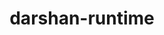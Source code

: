 ---
title: "darshan-runtime"
layout: cache
categories: [package, develop]
meta: {"compilers": ["gcc@=11.1.0", "gcc@=11.4.0", "gcc@=9.4.0", "oneapi@=2024.2.1"], "num_specs": 36, "num_specs_by_stack": {"data-vis-sdk": 4, "e4s": 10, "e4s-neoverse-v2": 5, "e4s-neoverse_v1": 6, "e4s-oneapi": 10, "e4s-power": 1, "root": 36}, "oss": ["ubuntu20.04", "ubuntu22.04"], "platforms": ["linux"], "stacks": ["data-vis-sdk", "e4s", "e4s-neoverse-v2", "e4s-neoverse_v1", "e4s-oneapi", "e4s-power", "root"], "targets": ["neoverse_v1", "neoverse_v2", "ppc64le", "x86_64_v3"], "versions": ["3.4.6"]}
spec_details: [{"compiler": "gcc@=11.4.0", "hash": "2wps77i65asuhhdanjb7gqb3xrsemik3", "os": "ubuntu22.04", "platform": "linux", "size": "-", "stacks": ["e4s-neoverse-v2", "root"], "tarball": "https://binaries.spack.io/develop/build_cache/linux-ubuntu22.04-neoverse_v2/gcc-11.4.0/darshan-runtime-3.4.6/linux-ubuntu22.04-neoverse_v2-gcc-11.4.0-darshan-runtime-3.4.6-2wps77i65asuhhdanjb7gqb3xrsemik3.spack", "target": "neoverse_v2", "variants": ["~apmpi", "~apmpi_sync", "~apxc", "build_system=autotools", "~group_readable_logs", "~hdf5", "log_path=none", "~lustre", "~mmap_logs", "+mpi", "~parallel-netcdf", "scheduler=NONE"], "versions": ["3.4.6"]}, {"compiler": "gcc@=11.4.0", "hash": "53qedqyvxoyjxmgatvftoxjrzrykw44s", "os": "ubuntu22.04", "platform": "linux", "size": "-", "stacks": ["e4s", "root"], "tarball": "https://binaries.spack.io/develop/build_cache/linux-ubuntu22.04-x86_64_v3/gcc-11.4.0/darshan-runtime-3.4.6/linux-ubuntu22.04-x86_64_v3-gcc-11.4.0-darshan-runtime-3.4.6-53qedqyvxoyjxmgatvftoxjrzrykw44s.spack", "target": "x86_64_v3", "variants": ["~apmpi", "~apmpi_sync", "~apxc", "build_system=autotools", "~group_readable_logs", "~hdf5", "log_path=none", "~lustre", "~mmap_logs", "+mpi", "~parallel-netcdf", "scheduler=NONE"], "versions": ["3.4.6"]}, {"compiler": "gcc@=11.4.0", "hash": "77qpcvelcsx2pf6q3fbv7akakhdoiwry", "os": "ubuntu22.04", "platform": "linux", "size": "-", "stacks": ["e4s-neoverse-v2", "root"], "tarball": "https://binaries.spack.io/develop/build_cache/linux-ubuntu22.04-neoverse_v2/gcc-11.4.0/darshan-runtime-3.4.6/linux-ubuntu22.04-neoverse_v2-gcc-11.4.0-darshan-runtime-3.4.6-77qpcvelcsx2pf6q3fbv7akakhdoiwry.spack", "target": "neoverse_v2", "variants": ["~apmpi", "~apmpi_sync", "~apxc", "build_system=autotools", "~group_readable_logs", "~hdf5", "log_path=none", "~lustre", "~mmap_logs", "+mpi", "~parallel-netcdf", "scheduler=NONE"], "versions": ["3.4.6"]}, {"compiler": "oneapi@=2024.2.1", "hash": "bpqdagkcbp4tmvnbfa5rrmgqifyvzku4", "os": "ubuntu22.04", "platform": "linux", "size": "-", "stacks": ["e4s-oneapi", "root"], "tarball": "https://binaries.spack.io/develop/build_cache/linux-ubuntu22.04-x86_64_v3/oneapi-2024.2.1/darshan-runtime-3.4.6/linux-ubuntu22.04-x86_64_v3-oneapi-2024.2.1-darshan-runtime-3.4.6-bpqdagkcbp4tmvnbfa5rrmgqifyvzku4.spack", "target": "x86_64_v3", "variants": ["~apmpi", "~apmpi_sync", "~apxc", "build_system=autotools", "~group_readable_logs", "~hdf5", "log_path=none", "~lustre", "~mmap_logs", "+mpi", "~parallel-netcdf", "scheduler=NONE"], "versions": ["3.4.6"]}, {"compiler": "gcc@=11.4.0", "hash": "d7zgh5fcipz3zjm7cgxnh4rezmgpbdvh", "os": "ubuntu22.04", "platform": "linux", "size": "-", "stacks": ["e4s-neoverse-v2", "root"], "tarball": "https://binaries.spack.io/develop/build_cache/linux-ubuntu22.04-neoverse_v2/gcc-11.4.0/darshan-runtime-3.4.6/linux-ubuntu22.04-neoverse_v2-gcc-11.4.0-darshan-runtime-3.4.6-d7zgh5fcipz3zjm7cgxnh4rezmgpbdvh.spack", "target": "neoverse_v2", "variants": ["~apmpi", "~apmpi_sync", "~apxc", "build_system=autotools", "~group_readable_logs", "~hdf5", "log_path=none", "~lustre", "~mmap_logs", "+mpi", "~parallel-netcdf", "scheduler=NONE"], "versions": ["3.4.6"]}, {"compiler": "gcc@=11.4.0", "hash": "dmplxnxaeecymmzs6t2kxxopdgvw55jo", "os": "ubuntu22.04", "platform": "linux", "size": "-", "stacks": ["e4s", "root"], "tarball": "https://binaries.spack.io/develop/build_cache/linux-ubuntu22.04-x86_64_v3/gcc-11.4.0/darshan-runtime-3.4.6/linux-ubuntu22.04-x86_64_v3-gcc-11.4.0-darshan-runtime-3.4.6-dmplxnxaeecymmzs6t2kxxopdgvw55jo.spack", "target": "x86_64_v3", "variants": ["~apmpi", "~apmpi_sync", "~apxc", "build_system=autotools", "~group_readable_logs", "~hdf5", "log_path=none", "~lustre", "~mmap_logs", "+mpi", "~parallel-netcdf", "scheduler=NONE"], "versions": ["3.4.6"]}, {"compiler": "gcc@=11.4.0", "hash": "eag6hp76x63ez6ldwgtc5nomvqjfr2dy", "os": "ubuntu22.04", "platform": "linux", "size": "-", "stacks": ["e4s-neoverse_v1", "root"], "tarball": "https://binaries.spack.io/develop/build_cache/linux-ubuntu22.04-neoverse_v1/gcc-11.4.0/darshan-runtime-3.4.6/linux-ubuntu22.04-neoverse_v1-gcc-11.4.0-darshan-runtime-3.4.6-eag6hp76x63ez6ldwgtc5nomvqjfr2dy.spack", "target": "neoverse_v1", "variants": ["~apmpi", "~apmpi_sync", "~apxc", "build_system=autotools", "~group_readable_logs", "~hdf5", "log_path=none", "~lustre", "~mmap_logs", "+mpi", "~parallel-netcdf", "scheduler=NONE"], "versions": ["3.4.6"]}, {"compiler": "gcc@=11.4.0", "hash": "eufg2wniftabspcdv6j3q7f56z4aycba", "os": "ubuntu22.04", "platform": "linux", "size": "-", "stacks": ["e4s-neoverse-v2", "root"], "tarball": "https://binaries.spack.io/develop/build_cache/linux-ubuntu22.04-neoverse_v2/gcc-11.4.0/darshan-runtime-3.4.6/linux-ubuntu22.04-neoverse_v2-gcc-11.4.0-darshan-runtime-3.4.6-eufg2wniftabspcdv6j3q7f56z4aycba.spack", "target": "neoverse_v2", "variants": ["~apmpi", "~apmpi_sync", "~apxc", "build_system=autotools", "~group_readable_logs", "~hdf5", "log_path=none", "~lustre", "~mmap_logs", "+mpi", "~parallel-netcdf", "scheduler=NONE"], "versions": ["3.4.6"]}, {"compiler": "oneapi@=2024.2.1", "hash": "eyzi2s6ifajdytilokhxepask5bmdegf", "os": "ubuntu22.04", "platform": "linux", "size": "-", "stacks": ["e4s-oneapi", "root"], "tarball": "https://binaries.spack.io/develop/build_cache/linux-ubuntu22.04-x86_64_v3/oneapi-2024.2.1/darshan-runtime-3.4.6/linux-ubuntu22.04-x86_64_v3-oneapi-2024.2.1-darshan-runtime-3.4.6-eyzi2s6ifajdytilokhxepask5bmdegf.spack", "target": "x86_64_v3", "variants": ["~apmpi", "~apmpi_sync", "~apxc", "build_system=autotools", "~group_readable_logs", "~hdf5", "log_path=none", "~lustre", "~mmap_logs", "+mpi", "~parallel-netcdf", "scheduler=NONE"], "versions": ["3.4.6"]}, {"compiler": "oneapi@=2024.2.1", "hash": "f2lpcsxltqvxr4xjcbib4lvdnu2s7wgx", "os": "ubuntu22.04", "platform": "linux", "size": "-", "stacks": ["e4s-oneapi", "root"], "tarball": "https://binaries.spack.io/develop/build_cache/linux-ubuntu22.04-x86_64_v3/oneapi-2024.2.1/darshan-runtime-3.4.6/linux-ubuntu22.04-x86_64_v3-oneapi-2024.2.1-darshan-runtime-3.4.6-f2lpcsxltqvxr4xjcbib4lvdnu2s7wgx.spack", "target": "x86_64_v3", "variants": ["~apmpi", "~apmpi_sync", "~apxc", "build_system=autotools", "~group_readable_logs", "~hdf5", "log_path=none", "~lustre", "~mmap_logs", "+mpi", "~parallel-netcdf", "scheduler=NONE"], "versions": ["3.4.6"]}, {"compiler": "gcc@=11.4.0", "hash": "fr3hkxlysm3iu72owa2mrbakzbdd4slv", "os": "ubuntu22.04", "platform": "linux", "size": "-", "stacks": ["e4s-neoverse-v2", "root"], "tarball": "https://binaries.spack.io/develop/build_cache/linux-ubuntu22.04-neoverse_v2/gcc-11.4.0/darshan-runtime-3.4.6/linux-ubuntu22.04-neoverse_v2-gcc-11.4.0-darshan-runtime-3.4.6-fr3hkxlysm3iu72owa2mrbakzbdd4slv.spack", "target": "neoverse_v2", "variants": ["~apmpi", "~apmpi_sync", "~apxc", "build_system=autotools", "~group_readable_logs", "~hdf5", "log_path=none", "~lustre", "~mmap_logs", "+mpi", "~parallel-netcdf", "scheduler=NONE"], "versions": ["3.4.6"]}, {"compiler": "gcc@=11.1.0", "hash": "gtkjll75u4aq4k65zgwh6vebz5j3gqdy", "os": "ubuntu20.04", "platform": "linux", "size": "-", "stacks": ["data-vis-sdk", "root"], "tarball": "https://binaries.spack.io/develop/build_cache/linux-ubuntu20.04-x86_64_v3/gcc-11.1.0/darshan-runtime-3.4.6/linux-ubuntu20.04-x86_64_v3-gcc-11.1.0-darshan-runtime-3.4.6-gtkjll75u4aq4k65zgwh6vebz5j3gqdy.spack", "target": "x86_64_v3", "variants": ["~apmpi", "~apmpi_sync", "~apxc", "build_system=autotools", "~group_readable_logs", "~hdf5", "log_path=none", "~lustre", "~mmap_logs", "+mpi", "~parallel-netcdf", "scheduler=NONE"], "versions": ["3.4.6"]}, {"compiler": "oneapi@=2024.2.1", "hash": "gzm7ihn6afm2llhygrn6xutapxqkspwe", "os": "ubuntu22.04", "platform": "linux", "size": "-", "stacks": ["e4s-oneapi", "root"], "tarball": "https://binaries.spack.io/develop/build_cache/linux-ubuntu22.04-x86_64_v3/oneapi-2024.2.1/darshan-runtime-3.4.6/linux-ubuntu22.04-x86_64_v3-oneapi-2024.2.1-darshan-runtime-3.4.6-gzm7ihn6afm2llhygrn6xutapxqkspwe.spack", "target": "x86_64_v3", "variants": ["~apmpi", "~apmpi_sync", "~apxc", "build_system=autotools", "~group_readable_logs", "~hdf5", "log_path=none", "~lustre", "~mmap_logs", "+mpi", "~parallel-netcdf", "scheduler=NONE"], "versions": ["3.4.6"]}, {"compiler": "gcc@=11.1.0", "hash": "i5qqi3hu3b7ludwa7u3zceigquihs5q6", "os": "ubuntu20.04", "platform": "linux", "size": "-", "stacks": ["data-vis-sdk", "root"], "tarball": "https://binaries.spack.io/develop/build_cache/linux-ubuntu20.04-x86_64_v3/gcc-11.1.0/darshan-runtime-3.4.6/linux-ubuntu20.04-x86_64_v3-gcc-11.1.0-darshan-runtime-3.4.6-i5qqi3hu3b7ludwa7u3zceigquihs5q6.spack", "target": "x86_64_v3", "variants": ["~apmpi", "~apmpi_sync", "~apxc", "build_system=autotools", "~group_readable_logs", "~hdf5", "log_path=none", "~lustre", "~mmap_logs", "+mpi", "~parallel-netcdf", "scheduler=NONE"], "versions": ["3.4.6"]}, {"compiler": "gcc@=11.1.0", "hash": "j2jbw6vi4ywl6wdvddsckqj7vkvxd4m6", "os": "ubuntu20.04", "platform": "linux", "size": "-", "stacks": ["data-vis-sdk", "root"], "tarball": "https://binaries.spack.io/develop/build_cache/linux-ubuntu20.04-x86_64_v3/gcc-11.1.0/darshan-runtime-3.4.6/linux-ubuntu20.04-x86_64_v3-gcc-11.1.0-darshan-runtime-3.4.6-j2jbw6vi4ywl6wdvddsckqj7vkvxd4m6.spack", "target": "x86_64_v3", "variants": ["~apmpi", "~apmpi_sync", "~apxc", "build_system=autotools", "~group_readable_logs", "~hdf5", "log_path=none", "~lustre", "~mmap_logs", "+mpi", "~parallel-netcdf", "scheduler=NONE"], "versions": ["3.4.6"]}, {"compiler": "gcc@=11.4.0", "hash": "j56cfrs2vwjtghmposjh773u56p7kyrs", "os": "ubuntu22.04", "platform": "linux", "size": "-", "stacks": ["e4s-neoverse_v1", "root"], "tarball": "https://binaries.spack.io/develop/build_cache/linux-ubuntu22.04-neoverse_v1/gcc-11.4.0/darshan-runtime-3.4.6/linux-ubuntu22.04-neoverse_v1-gcc-11.4.0-darshan-runtime-3.4.6-j56cfrs2vwjtghmposjh773u56p7kyrs.spack", "target": "neoverse_v1", "variants": ["~apmpi", "~apmpi_sync", "~apxc", "build_system=autotools", "~group_readable_logs", "~hdf5", "log_path=none", "~lustre", "~mmap_logs", "+mpi", "~parallel-netcdf", "scheduler=NONE"], "versions": ["3.4.6"]}, {"compiler": "gcc@=11.4.0", "hash": "kcm34zeneqfvi27oojavpnenqqeapkhn", "os": "ubuntu22.04", "platform": "linux", "size": "-", "stacks": ["e4s", "root"], "tarball": "https://binaries.spack.io/develop/build_cache/linux-ubuntu22.04-x86_64_v3/gcc-11.4.0/darshan-runtime-3.4.6/linux-ubuntu22.04-x86_64_v3-gcc-11.4.0-darshan-runtime-3.4.6-kcm34zeneqfvi27oojavpnenqqeapkhn.spack", "target": "x86_64_v3", "variants": ["~apmpi", "~apmpi_sync", "~apxc", "build_system=autotools", "~group_readable_logs", "~hdf5", "log_path=none", "~lustre", "~mmap_logs", "+mpi", "~parallel-netcdf", "scheduler=NONE"], "versions": ["3.4.6"]}, {"compiler": "oneapi@=2024.2.1", "hash": "nxefxn64qrdnzyzapcrovzbmr7hj7vjo", "os": "ubuntu22.04", "platform": "linux", "size": "-", "stacks": ["e4s-oneapi", "root"], "tarball": "https://binaries.spack.io/develop/build_cache/linux-ubuntu22.04-x86_64_v3/oneapi-2024.2.1/darshan-runtime-3.4.6/linux-ubuntu22.04-x86_64_v3-oneapi-2024.2.1-darshan-runtime-3.4.6-nxefxn64qrdnzyzapcrovzbmr7hj7vjo.spack", "target": "x86_64_v3", "variants": ["~apmpi", "~apmpi_sync", "~apxc", "build_system=autotools", "~group_readable_logs", "~hdf5", "log_path=none", "~lustre", "~mmap_logs", "+mpi", "~parallel-netcdf", "scheduler=NONE"], "versions": ["3.4.6"]}, {"compiler": "gcc@=11.4.0", "hash": "p55b2w5inlockn6kqeyrxssnpcszuh4q", "os": "ubuntu22.04", "platform": "linux", "size": "-", "stacks": ["e4s-neoverse_v1", "root"], "tarball": "https://binaries.spack.io/develop/build_cache/linux-ubuntu22.04-neoverse_v1/gcc-11.4.0/darshan-runtime-3.4.6/linux-ubuntu22.04-neoverse_v1-gcc-11.4.0-darshan-runtime-3.4.6-p55b2w5inlockn6kqeyrxssnpcszuh4q.spack", "target": "neoverse_v1", "variants": ["~apmpi", "~apmpi_sync", "~apxc", "build_system=autotools", "~group_readable_logs", "~hdf5", "log_path=none", "~lustre", "~mmap_logs", "+mpi", "~parallel-netcdf", "scheduler=NONE"], "versions": ["3.4.6"]}, {"compiler": "gcc@=11.4.0", "hash": "q6oxxcqz6gel7nc3wks4wwgzu3u3ggrl", "os": "ubuntu22.04", "platform": "linux", "size": "-", "stacks": ["e4s", "root"], "tarball": "https://binaries.spack.io/develop/build_cache/linux-ubuntu22.04-x86_64_v3/gcc-11.4.0/darshan-runtime-3.4.6/linux-ubuntu22.04-x86_64_v3-gcc-11.4.0-darshan-runtime-3.4.6-q6oxxcqz6gel7nc3wks4wwgzu3u3ggrl.spack", "target": "x86_64_v3", "variants": ["~apmpi", "~apmpi_sync", "~apxc", "build_system=autotools", "~group_readable_logs", "~hdf5", "log_path=none", "~lustre", "~mmap_logs", "+mpi", "~parallel-netcdf", "scheduler=NONE"], "versions": ["3.4.6"]}, {"compiler": "gcc@=11.4.0", "hash": "rbaxqmyvsup43q74grcpwfww2kxbwkub", "os": "ubuntu22.04", "platform": "linux", "size": "-", "stacks": ["e4s-neoverse_v1", "root"], "tarball": "https://binaries.spack.io/develop/build_cache/linux-ubuntu22.04-neoverse_v1/gcc-11.4.0/darshan-runtime-3.4.6/linux-ubuntu22.04-neoverse_v1-gcc-11.4.0-darshan-runtime-3.4.6-rbaxqmyvsup43q74grcpwfww2kxbwkub.spack", "target": "neoverse_v1", "variants": ["~apmpi", "~apmpi_sync", "~apxc", "build_system=autotools", "~group_readable_logs", "~hdf5", "log_path=none", "~lustre", "~mmap_logs", "+mpi", "~parallel-netcdf", "scheduler=NONE"], "versions": ["3.4.6"]}, {"compiler": "gcc@=11.4.0", "hash": "rvkxlvjdo5byuqnnbnhp24xev6w5whdd", "os": "ubuntu22.04", "platform": "linux", "size": "-", "stacks": ["e4s", "root"], "tarball": "https://binaries.spack.io/develop/build_cache/linux-ubuntu22.04-x86_64_v3/gcc-11.4.0/darshan-runtime-3.4.6/linux-ubuntu22.04-x86_64_v3-gcc-11.4.0-darshan-runtime-3.4.6-rvkxlvjdo5byuqnnbnhp24xev6w5whdd.spack", "target": "x86_64_v3", "variants": ["~apmpi", "~apmpi_sync", "~apxc", "build_system=autotools", "~group_readable_logs", "~hdf5", "log_path=none", "~lustre", "~mmap_logs", "+mpi", "~parallel-netcdf", "scheduler=NONE"], "versions": ["3.4.6"]}, {"compiler": "gcc@=11.4.0", "hash": "ssbqggi3mseic5vsuqm6v3rcryeihzm3", "os": "ubuntu22.04", "platform": "linux", "size": "-", "stacks": ["e4s", "root"], "tarball": "https://binaries.spack.io/develop/build_cache/linux-ubuntu22.04-x86_64_v3/gcc-11.4.0/darshan-runtime-3.4.6/linux-ubuntu22.04-x86_64_v3-gcc-11.4.0-darshan-runtime-3.4.6-ssbqggi3mseic5vsuqm6v3rcryeihzm3.spack", "target": "x86_64_v3", "variants": ["~apmpi", "~apmpi_sync", "~apxc", "build_system=autotools", "~group_readable_logs", "~hdf5", "log_path=none", "~lustre", "~mmap_logs", "+mpi", "~parallel-netcdf", "scheduler=NONE"], "versions": ["3.4.6"]}, {"compiler": "oneapi@=2024.2.1", "hash": "sv2djj3yxyspltysgd2mg3uuesyhaxys", "os": "ubuntu22.04", "platform": "linux", "size": "-", "stacks": ["e4s-oneapi", "root"], "tarball": "https://binaries.spack.io/develop/build_cache/linux-ubuntu22.04-x86_64_v3/oneapi-2024.2.1/darshan-runtime-3.4.6/linux-ubuntu22.04-x86_64_v3-oneapi-2024.2.1-darshan-runtime-3.4.6-sv2djj3yxyspltysgd2mg3uuesyhaxys.spack", "target": "x86_64_v3", "variants": ["~apmpi", "~apmpi_sync", "~apxc", "build_system=autotools", "~group_readable_logs", "~hdf5", "log_path=none", "~lustre", "~mmap_logs", "+mpi", "~parallel-netcdf", "scheduler=NONE"], "versions": ["3.4.6"]}, {"compiler": "oneapi@=2024.2.1", "hash": "tvx3icm6uevtp7muss3dy5ay3pspzbye", "os": "ubuntu22.04", "platform": "linux", "size": "-", "stacks": ["e4s-oneapi", "root"], "tarball": "https://binaries.spack.io/develop/build_cache/linux-ubuntu22.04-x86_64_v3/oneapi-2024.2.1/darshan-runtime-3.4.6/linux-ubuntu22.04-x86_64_v3-oneapi-2024.2.1-darshan-runtime-3.4.6-tvx3icm6uevtp7muss3dy5ay3pspzbye.spack", "target": "x86_64_v3", "variants": ["~apmpi", "~apmpi_sync", "~apxc", "build_system=autotools", "~group_readable_logs", "~hdf5", "log_path=none", "~lustre", "~mmap_logs", "+mpi", "~parallel-netcdf", "scheduler=NONE"], "versions": ["3.4.6"]}, {"compiler": "gcc@=11.4.0", "hash": "u2lwrgkc2lutuip4bvjdtol7qiutla5h", "os": "ubuntu22.04", "platform": "linux", "size": "-", "stacks": ["e4s", "root"], "tarball": "https://binaries.spack.io/develop/build_cache/linux-ubuntu22.04-x86_64_v3/gcc-11.4.0/darshan-runtime-3.4.6/linux-ubuntu22.04-x86_64_v3-gcc-11.4.0-darshan-runtime-3.4.6-u2lwrgkc2lutuip4bvjdtol7qiutla5h.spack", "target": "x86_64_v3", "variants": ["~apmpi", "~apmpi_sync", "~apxc", "build_system=autotools", "~group_readable_logs", "~hdf5", "log_path=none", "~lustre", "~mmap_logs", "+mpi", "~parallel-netcdf", "scheduler=NONE"], "versions": ["3.4.6"]}, {"compiler": "gcc@=11.4.0", "hash": "uapgih4hwsxetnphngu7c7tav6drb7ay", "os": "ubuntu22.04", "platform": "linux", "size": "-", "stacks": ["e4s", "root"], "tarball": "https://binaries.spack.io/develop/build_cache/linux-ubuntu22.04-x86_64_v3/gcc-11.4.0/darshan-runtime-3.4.6/linux-ubuntu22.04-x86_64_v3-gcc-11.4.0-darshan-runtime-3.4.6-uapgih4hwsxetnphngu7c7tav6drb7ay.spack", "target": "x86_64_v3", "variants": ["~apmpi", "~apmpi_sync", "~apxc", "build_system=autotools", "~group_readable_logs", "~hdf5", "log_path=none", "~lustre", "~mmap_logs", "+mpi", "~parallel-netcdf", "scheduler=NONE"], "versions": ["3.4.6"]}, {"compiler": "gcc@=11.1.0", "hash": "uauuymiusbyluqte3km462oykhyoxxp7", "os": "ubuntu20.04", "platform": "linux", "size": "-", "stacks": ["data-vis-sdk", "root"], "tarball": "https://binaries.spack.io/develop/build_cache/linux-ubuntu20.04-x86_64_v3/gcc-11.1.0/darshan-runtime-3.4.6/linux-ubuntu20.04-x86_64_v3-gcc-11.1.0-darshan-runtime-3.4.6-uauuymiusbyluqte3km462oykhyoxxp7.spack", "target": "x86_64_v3", "variants": ["~apmpi", "~apmpi_sync", "~apxc", "build_system=autotools", "~group_readable_logs", "~hdf5", "log_path=none", "~lustre", "~mmap_logs", "+mpi", "~parallel-netcdf", "scheduler=NONE"], "versions": ["3.4.6"]}, {"compiler": "gcc@=11.4.0", "hash": "udkz6l36llu7fjjutc4gvu5upxta6efx", "os": "ubuntu22.04", "platform": "linux", "size": "-", "stacks": ["e4s", "root"], "tarball": "https://binaries.spack.io/develop/build_cache/linux-ubuntu22.04-x86_64_v3/gcc-11.4.0/darshan-runtime-3.4.6/linux-ubuntu22.04-x86_64_v3-gcc-11.4.0-darshan-runtime-3.4.6-udkz6l36llu7fjjutc4gvu5upxta6efx.spack", "target": "x86_64_v3", "variants": ["~apmpi", "~apmpi_sync", "~apxc", "build_system=autotools", "~group_readable_logs", "~hdf5", "log_path=none", "~lustre", "~mmap_logs", "+mpi", "~parallel-netcdf", "scheduler=NONE"], "versions": ["3.4.6"]}, {"compiler": "gcc@=11.4.0", "hash": "uyfkh2jdy56n3uqvlm7xtjbw454oscjq", "os": "ubuntu22.04", "platform": "linux", "size": "-", "stacks": ["e4s-neoverse_v1", "root"], "tarball": "https://binaries.spack.io/develop/build_cache/linux-ubuntu22.04-neoverse_v1/gcc-11.4.0/darshan-runtime-3.4.6/linux-ubuntu22.04-neoverse_v1-gcc-11.4.0-darshan-runtime-3.4.6-uyfkh2jdy56n3uqvlm7xtjbw454oscjq.spack", "target": "neoverse_v1", "variants": ["~apmpi", "~apmpi_sync", "~apxc", "build_system=autotools", "~group_readable_logs", "~hdf5", "log_path=none", "~lustre", "~mmap_logs", "+mpi", "~parallel-netcdf", "scheduler=NONE"], "versions": ["3.4.6"]}, {"compiler": "oneapi@=2024.2.1", "hash": "vjzzw7k3pov3h6d3xgxqxj47ow2ba4h3", "os": "ubuntu22.04", "platform": "linux", "size": "-", "stacks": ["e4s-oneapi", "root"], "tarball": "https://binaries.spack.io/develop/build_cache/linux-ubuntu22.04-x86_64_v3/oneapi-2024.2.1/darshan-runtime-3.4.6/linux-ubuntu22.04-x86_64_v3-oneapi-2024.2.1-darshan-runtime-3.4.6-vjzzw7k3pov3h6d3xgxqxj47ow2ba4h3.spack", "target": "x86_64_v3", "variants": ["~apmpi", "~apmpi_sync", "~apxc", "build_system=autotools", "~group_readable_logs", "~hdf5", "log_path=none", "~lustre", "~mmap_logs", "+mpi", "~parallel-netcdf", "scheduler=NONE"], "versions": ["3.4.6"]}, {"compiler": "gcc@=9.4.0", "hash": "w5nbf3dqaj7wnl2wjgbnlnb43gqbkduq", "os": "ubuntu20.04", "platform": "linux", "size": "-", "stacks": ["e4s-power", "root"], "tarball": "https://binaries.spack.io/develop/build_cache/linux-ubuntu20.04-ppc64le/gcc-9.4.0/darshan-runtime-3.4.6/linux-ubuntu20.04-ppc64le-gcc-9.4.0-darshan-runtime-3.4.6-w5nbf3dqaj7wnl2wjgbnlnb43gqbkduq.spack", "target": "ppc64le", "variants": ["~apmpi", "~apmpi_sync", "~apxc", "build_system=autotools", "~group_readable_logs", "~hdf5", "log_path=none", "~lustre", "~mmap_logs", "+mpi", "~parallel-netcdf", "scheduler=NONE"], "versions": ["3.4.6"]}, {"compiler": "oneapi@=2024.2.1", "hash": "wpugjkuz2erlwkvhcthb4jj3rzrp2jzf", "os": "ubuntu22.04", "platform": "linux", "size": "-", "stacks": ["e4s-oneapi", "root"], "tarball": "https://binaries.spack.io/develop/build_cache/linux-ubuntu22.04-x86_64_v3/oneapi-2024.2.1/darshan-runtime-3.4.6/linux-ubuntu22.04-x86_64_v3-oneapi-2024.2.1-darshan-runtime-3.4.6-wpugjkuz2erlwkvhcthb4jj3rzrp2jzf.spack", "target": "x86_64_v3", "variants": ["~apmpi", "~apmpi_sync", "~apxc", "build_system=autotools", "~group_readable_logs", "~hdf5", "log_path=none", "~lustre", "~mmap_logs", "+mpi", "~parallel-netcdf", "scheduler=NONE"], "versions": ["3.4.6"]}, {"compiler": "oneapi@=2024.2.1", "hash": "xufaeqfjttmt5qrbxwarrygqxoamex34", "os": "ubuntu22.04", "platform": "linux", "size": "-", "stacks": ["e4s-oneapi", "root"], "tarball": "https://binaries.spack.io/develop/build_cache/linux-ubuntu22.04-x86_64_v3/oneapi-2024.2.1/darshan-runtime-3.4.6/linux-ubuntu22.04-x86_64_v3-oneapi-2024.2.1-darshan-runtime-3.4.6-xufaeqfjttmt5qrbxwarrygqxoamex34.spack", "target": "x86_64_v3", "variants": ["~apmpi", "~apmpi_sync", "~apxc", "build_system=autotools", "~group_readable_logs", "~hdf5", "log_path=none", "~lustre", "~mmap_logs", "+mpi", "~parallel-netcdf", "scheduler=NONE"], "versions": ["3.4.6"]}, {"compiler": "gcc@=11.4.0", "hash": "y4fq3b7vujqg23ia4vsthwoydrosfdxn", "os": "ubuntu22.04", "platform": "linux", "size": "-", "stacks": ["e4s", "root"], "tarball": "https://binaries.spack.io/develop/build_cache/linux-ubuntu22.04-x86_64_v3/gcc-11.4.0/darshan-runtime-3.4.6/linux-ubuntu22.04-x86_64_v3-gcc-11.4.0-darshan-runtime-3.4.6-y4fq3b7vujqg23ia4vsthwoydrosfdxn.spack", "target": "x86_64_v3", "variants": ["~apmpi", "~apmpi_sync", "~apxc", "build_system=autotools", "~group_readable_logs", "~hdf5", "log_path=none", "~lustre", "~mmap_logs", "+mpi", "~parallel-netcdf", "scheduler=NONE"], "versions": ["3.4.6"]}, {"compiler": "gcc@=11.4.0", "hash": "yew4lqkqrjzy33ow5wq3h4lbo7tkigkh", "os": "ubuntu22.04", "platform": "linux", "size": "-", "stacks": ["e4s-neoverse_v1", "root"], "tarball": "https://binaries.spack.io/develop/build_cache/linux-ubuntu22.04-neoverse_v1/gcc-11.4.0/darshan-runtime-3.4.6/linux-ubuntu22.04-neoverse_v1-gcc-11.4.0-darshan-runtime-3.4.6-yew4lqkqrjzy33ow5wq3h4lbo7tkigkh.spack", "target": "neoverse_v1", "variants": ["~apmpi", "~apmpi_sync", "~apxc", "build_system=autotools", "~group_readable_logs", "~hdf5", "log_path=none", "~lustre", "~mmap_logs", "+mpi", "~parallel-netcdf", "scheduler=NONE"], "versions": ["3.4.6"]}]
---